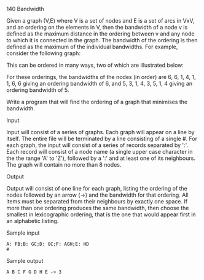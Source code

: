 140 Bandwidth

Given a graph (V,E) where V is a set of nodes and E is a set of arcs in VxV, and an ordering on the elements in V, then the bandwidth of a node v is defined as the maximum distance in the ordering between v and any node to which it is connected in the graph. The bandwidth of the ordering is then defined as the maximum of the individual bandwidths. For example, consider the following graph:


This can be ordered in many ways, two of which are illustrated below:


For these orderings, the bandwidths of the nodes (in order) are 6, 6, 1, 4, 1, 1, 6, 6 giving an ordering bandwidth of 6, and 5, 3, 1, 4, 3, 5, 1, 4 giving an ordering bandwidth of 5.

Write a program that will find the ordering of a graph that minimises the bandwidth.

Input

Input will consist of a series of graphs. Each graph will appear on a line by itself. The entire file will be terminated by a line consisting of a single #. For each graph, the input will consist of a series of records separated by ':'. Each record will consist of a node name (a single upper case character in the the range 'A' to 'Z'), followed by a ':' and at least one of its neighbours. The graph will contain no more than 8 nodes.

Output

Output will consist of one line for each graph, listing the ordering of the nodes followed by an arrow (->) and the bandwidth for that ordering. All items must be separated from their neighbours by exactly one space. If more than one ordering produces the same bandwidth, then choose the smallest in lexicographic ordering, that is the one that would appear first in an alphabetic listing.

Sample input
```
A: FB;B: GC;D: GC;F: AGH;E: HD
#
```

Sample output
```
A B C F G D H E -> 3
```